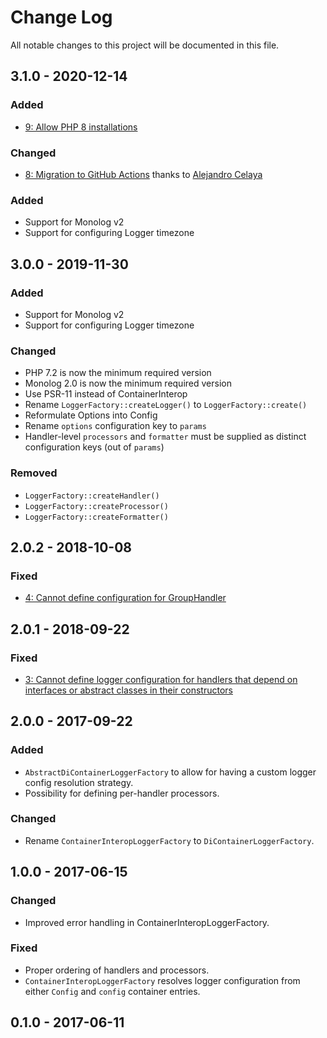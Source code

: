 # Change Log

All notable changes to this project will be documented in this file.

## 3.1.0 - 2020-12-14
### Added
  - [9: Allow PHP 8 installations](https://github.com/nikolaposa/monolog-factory/pull/9)
### Changed
  - [8: Migration to GitHub Actions](https://github.com/nikolaposa/monolog-factory/pull/8) thanks to [Alejandro Celaya](https://github.com/acelaya)
  
### Added
- Support for Monolog v2
- Support for configuring Logger timezone

## 3.0.0 - 2019-11-30
### Added
- Support for Monolog v2
- Support for configuring Logger timezone

### Changed
- PHP 7.2 is now the minimum required version
- Monolog 2.0 is now the minimum required version
- Use PSR-11 instead of ContainerInterop
- Rename `LoggerFactory::createLogger()` to `LoggerFactory::create()`
- Reformulate Options into Config
- Rename `options` configuration key to `params`
- Handler-level `processors` and `formatter` must be supplied as distinct configuration keys (out of `params`)

### Removed
- `LoggerFactory::createHandler()`
- `LoggerFactory::createProcessor()`
- `LoggerFactory::createFormatter()`

## 2.0.2 - 2018-10-08
### Fixed
- [4: Cannot define configuration for GroupHandler](https://github.com/nikolaposa/monolog-factory/issues/4)

## 2.0.1 - 2018-09-22
### Fixed
- [3: Cannot define logger configuration for handlers that depend on interfaces or abstract classes in their constructors](https://github.com/nikolaposa/monolog-factory/issues/3)

## 2.0.0 - 2017-09-22
### Added
-  `AbstractDiContainerLoggerFactory` to allow for having a custom logger config resolution strategy.
-  Possibility for defining per-handler processors.

### Changed
- Rename `ContainerInteropLoggerFactory` to `DiContainerLoggerFactory`.

## 1.0.0 - 2017-06-15
### Changed
- Improved error handling in ContainerInteropLoggerFactory.

### Fixed
- Proper ordering of handlers and processors.
- `ContainerInteropLoggerFactory` resolves logger configuration from either `Config` and `config` container entries.

## 0.1.0 - 2017-06-11


[Unreleased]: https://github.com/nikolaposa/monolog-factory/compare/3.0.0...HEAD
